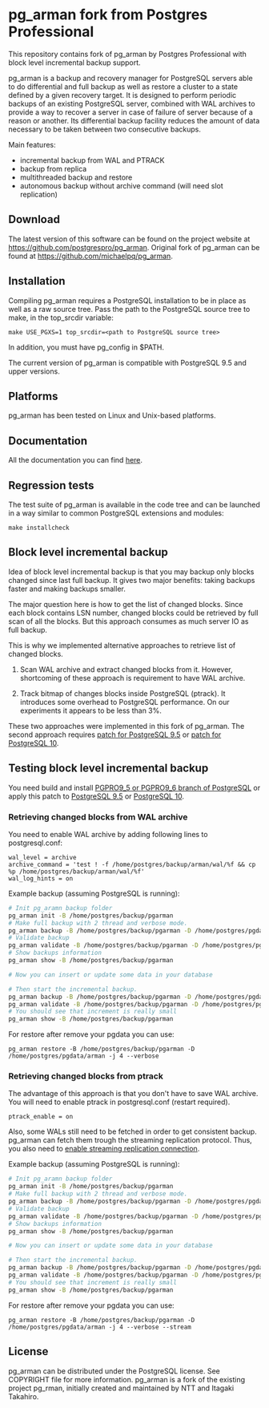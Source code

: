 pg_arman fork from Postgres Professional
========================================

This repository contains fork of pg_arman by Postgres Professional with
block level incremental backup support.

pg_arman is a backup and recovery manager for PostgreSQL servers able to do
differential and full backup as well as restore a cluster to a
state defined by a given recovery target. It is designed to perform
periodic backups of an existing PostgreSQL server, combined with WAL
archives to provide a way to recover a server in case of failure of
server because of a reason or another. Its differential backup
facility reduces the amount of data necessary to be taken between
two consecutive backups.

Main features:
* incremental backup from WAL and PTRACK
* backup from replica
* multithreaded backup and restore
* autonomous backup without archive command (will need slot replication)

Download
--------

The latest version of this software can be found on the project website at
https://github.com/postgrespro/pg_arman.  Original fork of pg_arman can be
found at https://github.com/michaelpq/pg_arman.

Installation
------------

Compiling pg_arman requires a PostgreSQL installation to be in place
as well as a raw source tree. Pass the path to the PostgreSQL source tree
to make, in the top_srcdir variable:

    make USE_PGXS=1 top_srcdir=<path to PostgreSQL source tree>

In addition, you must have pg_config in $PATH.

The current version of pg_arman is compatible with PostgreSQL 9.5 and
upper versions.

Platforms
---------

pg_arman has been tested on Linux and Unix-based platforms.

Documentation
-------------

All the documentation you can find [here](doc/pg_arman.md).

Regression tests
----------------

The test suite of pg_arman is available in the code tree and can be
launched in a way similar to common PostgreSQL extensions and modules:

    make installcheck

Block level incremental backup
------------------------------

Idea of block level incremental backup is that you may backup only blocks
changed since last full backup.  It gives two major benefits: taking backups
faster and making backups smaller.

The major question here is how to get the list of changed blocks.  Since
each block contains LSN number, changed blocks could be retrieved by full scan
of all the blocks.  But this approach consumes as much server IO as full
backup.

This is why we implemented alternative approaches to retrieve
list of changed blocks.

1. Scan WAL archive and extract changed blocks from it.  However, shortcoming
of these approach is requirement to have WAL archive.

2. Track bitmap of changes blocks inside PostgreSQL (ptrack).  It introduces
some overhead to PostgreSQL performance.  On our experiments it appears to be
less than 3%.

These two approaches were implemented in this fork of pg_arman.  The second
approach requires [patch for PostgreSQL 9.5](https://gist.github.com/stalkerg/44703dbcbac1da08f448b7e6966646c0) or
[patch for PostgreSQL 10](https://gist.github.com/stalkerg/ab833d94e2f64df241f1835651e06e4b).

Testing block level incremental backup
--------------------------------------

You need build and install [PGPRO9_5 or PGPRO9_6 branch of PostgreSQL](https://github.com/postgrespro/postgrespro) or apply this patch to
[PostgreSQL 9.5](https://gist.github.com/stalkerg/44703dbcbac1da08f448b7e6966646c0) or [PostgreSQL 10](https://gist.github.com/stalkerg/ab833d94e2f64df241f1835651e06e4b).

### Retrieving changed blocks from WAL archive

You need to enable WAL archive by adding following lines to postgresql.conf:

```
wal_level = archive
archive_command = 'test ! -f /home/postgres/backup/arman/wal/%f && cp %p /home/postgres/backup/arman/wal/%f'
wal_log_hints = on
```

Example backup (assuming PostgreSQL is running):
```bash
# Init pg_aramn backup folder
pg_arman init -B /home/postgres/backup/pgarman
# Make full backup with 2 thread and verbose mode.
pg_arman backup -B /home/postgres/backup/pgarman -D /home/postgres/pgdata/arman -b full -v -j 2
# Validate backup
pg_arman validate -B /home/postgres/backup/pgarman -D /home/postgres/pgdata/arman
# Show backups information
pg_arman show -B /home/postgres/backup/pgarman

# Now you can insert or update some data in your database

# Then start the incremental backup.
pg_arman backup -B /home/postgres/backup/pgarman -D /home/postgres/pgdata/arman -b page -v -j 2
pg_arman validate -B /home/postgres/backup/pgarman -D /home/postgres/pgdata/arman
# You should see that increment is really small
pg_arman show -B /home/postgres/backup/pgarman
```

For restore after remove your pgdata you can use:
```
pg_arman restore -B /home/postgres/backup/pgarman -D /home/postgres/pgdata/arman -j 4 --verbose
```

### Retrieving changed blocks from ptrack

The advantage of this approach is that you don't have to save WAL archive.  You will need to enable ptrack in postgresql.conf (restart required).

```
ptrack_enable = on
```

Also, some WALs still need to be fetched in order to get consistent backup.  pg_arman can fetch them trough the streaming replication protocol.  Thus, you also need to [enable streaming replication connection](https://wiki.postgresql.org/wiki/Streaming_Replication).

Example backup (assuming PostgreSQL is running):
```bash
# Init pg_aramn backup folder
pg_arman init -B /home/postgres/backup/pgarman
# Make full backup with 2 thread and verbose mode.
pg_arman backup -B /home/postgres/backup/pgarman -D /home/postgres/pgdata/arman -b full -v -j 2 --stream
# Validate backup
pg_arman validate -B /home/postgres/backup/pgarman -D /home/postgres/pgdata/arman
# Show backups information
pg_arman show -B /home/postgres/backup/pgarman

# Now you can insert or update some data in your database

# Then start the incremental backup.
pg_arman backup -B /home/postgres/backup/pgarman -D /home/postgres/pgdata/arman -b ptrack -v -j 2 --stream
pg_arman validate -B /home/postgres/backup/pgarman -D /home/postgres/pgdata/arman
# You should see that increment is really small
pg_arman show -B /home/postgres/backup/pgarman
```

For restore after remove your pgdata you can use:
```
pg_arman restore -B /home/postgres/backup/pgarman -D /home/postgres/pgdata/arman -j 4 --verbose --stream
```

License
-------

pg_arman can be distributed under the PostgreSQL license. See COPYRIGHT
file for more information. pg_arman is a fork of the existing project
pg_rman, initially created and maintained by NTT and Itagaki Takahiro.

